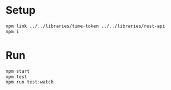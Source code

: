 # Setup
```bash
npm link ../../libraries/time-token ../../libraries/rest-api
npm i
```
# Run
```bash
npm start
npm test
npm run test:watch
```
